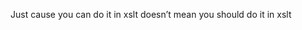 <!--
id: 333693107
link: http://kevinisom.info/post/333693107/just-cause-you-can-do-it-in-xslt-doesnt-mean-you
slug: just-cause-you-can-do-it-in-xslt-doesnt-mean-you
date: Thu Jan 14 2010 19:14:37 GMT+1300 (NZDT)
raw: {"blog_name":"kevinisom","id":333693107,"post_url":"http://kevinisom.info/post/333693107/just-cause-you-can-do-it-in-xslt-doesnt-mean-you","slug":"just-cause-you-can-do-it-in-xslt-doesnt-mean-you","type":"text","date":"2010-01-14 06:14:37 GMT","timestamp":1263449677,"state":"published","format":"html","reblog_key":"3rzanuDs","tags":[],"short_url":"http://tmblr.co/Zw68YyJuy2p","highlighted":[],"feed_item":"http://twitter.com/kev_nz/statuses/7733550527","from_feed_id":"650289","note_count":0,"title":null,"body":"<p>Just cause you can do it in xslt doesn&#8217;t mean you should do it in xslt</p>"}
publish: 2010-01-014
tags: 
title: null
-->


Just cause you can do it in xslt doesn’t mean you should do it in xslt


